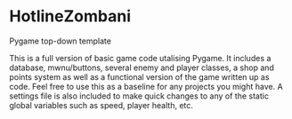 # HotlineZombani
Pygame top-down template

This is a full version of basic game code utalising Pygame. It includes a database, mwnu/buttons, several enemy and player classes, a shop and points system as well as a functional version of the game written up as code. Feel free to use this as a baseline for any projects you might have.
A settings file is also included to make quick changes to any of the static global variables such as speed, player health, etc.
